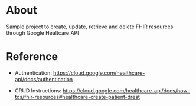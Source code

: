 # About
Sample project to create, update, retrieve and delete FHIR resources through Google Healtcare API

# Reference
- Authentication:
https://cloud.google.com/healthcare-api/docs/authentication

- CRUD Instructions:
https://cloud.google.com/healthcare-api/docs/how-tos/fhir-resources#healthcare-create-patient-drest
